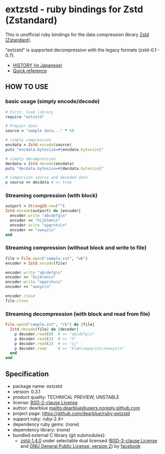 # extzstd - ruby bindings for Zstd (Zstandard)

This is unofficial ruby bindings for the data compression library
[Zstd (Zstandard)](https://github.com/facebook/zstd).

"extzstd" is supported decompression with the legacy formats (zstd-0.1 - 0.7).

  * [HISTORY (in Japanese)](HISTORY.ja.md)
  * [Quick reference](QUICKREF.md)


## HOW TO USE

### basic usage (simply encode/decode)

``` ruby
# First, load library
require "extzstd"

# Prepair data
source = "sample data..." * 50

# simply compression
encdata = Zstd.encode(source)
puts "encdata.bytesize=#{encdata.bytesize}"

# simply decompression
decdata = Zstd.decode(encdata)
puts "decdata.bytesize=#{decdata.bytesize}"

# Comparison source and decoded data
p source == decdata # => true
```

### Streaming compression (with block)

``` ruby
outport = StringIO.new("")
Zstd.encode(outport) do |encoder|
  encoder.write "abcdefg\n"
  encoder << "hijklmn\n"
  encoder.write "opqrstu\n"
  encoder << "vwxyz\n"
end
```

### Streaming compression (without block and write to file)

``` ruby
file = File.open("sample.zst", "wb")
encoder = Zstd.encode(file)

encoder.write "abcdefg\n"
encoder << "hijklmn\n"
encoder.write "opqrstu\n"
encoder << "vwxyz\n"

encoder.close
file.close
```

### Streaming decompression (with block and read from file)

``` ruby
File.open("sample.zst", "rb") do |file|
  Zstd.decode(file) do |decoder|
    p decoder.read(8)  # => "abcdefg\n"
    p decoder.read(1)  # => "h"
    p decoder.read(2)  # => "ij"
    p decoder.read     # => "klmn\nopqrstu\nvwxyz\n"
  end
end
```


## Specification

  * package name: extzstd
  * version: 0.3.1
  * product quality: TECHNICAL PREVIEW, UNSTABLE
  * license: [BSD-2-clause License](LICENSE)
  * author: dearblue <mailto:dearblue@users.noreply.github.com>
  * project page: <https://github.com/dearblue/ruby-extzstd>
  * support ruby: ruby-2.4+
  * dependency ruby gems: (none)
  * dependency library: (none)
  * bundled external C library (git submodules):
      * [zstd-1.4.0](https://github.com/facebook/zstd)
        under selectable dual licensed ([BSD-3-clause License](https://github.com/facebook/zstd/blob/v1.4.0/LICENSE) and [GNU General Public License, version 2](https://github.com/facebook/zstd/blob/v1.4.0/COPYING))
        by [facebook](https://github.com/facebook)

